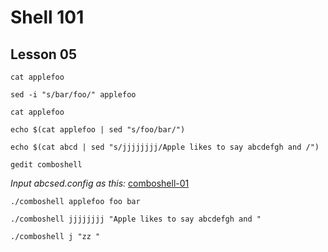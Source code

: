 # Shell 101
## Lesson 05

`cat applefoo`

`sed -i "s/bar/foo/" applefoo`

`cat applefoo`

`echo $(cat applefoo | sed "s/foo/bar/")`

`echo $(cat abcd | sed "s/jjjjjjjj/Apple likes to say abcdefgh and /")`

`gedit comboshell`

*Input abcsed.config as this:* [comboshell-01](https://github.com/inkVerb/pinker/blob/master/101-shell/comboshell-01)

`./comboshell applefoo foo bar`

`./comboshell jjjjjjjj "Apple likes to say abcdefgh and "`



`./comboshell j "zz "`
